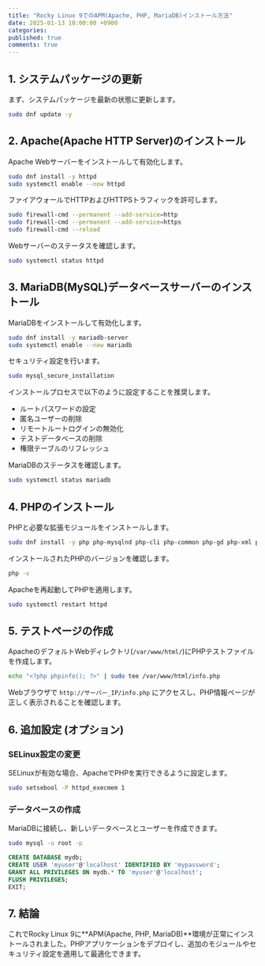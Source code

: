 ```yaml
---
title: "Rocky Linux 9でのAPM(Apache, PHP, MariaDB)インストール方法"
date: 2025-01-13 10:00:00 +0900
categories:
published: true
comments: true
---
```


## 1. システムパッケージの更新
まず、システムパッケージを最新の状態に更新します。

```sh
sudo dnf update -y
```

## 2. Apache(Apache HTTP Server)のインストール
Apache Webサーバーをインストールして有効化します。

```sh
sudo dnf install -y httpd
sudo systemctl enable --now httpd
```

ファイアウォールでHTTPおよびHTTPSトラフィックを許可します。

```sh
sudo firewall-cmd --permanent --add-service=http
sudo firewall-cmd --permanent --add-service=https
sudo firewall-cmd --reload
```

Webサーバーのステータスを確認します。

```sh
sudo systemctl status httpd
```

## 3. MariaDB(MySQL)データベースサーバーのインストール
MariaDBをインストールして有効化します。

```sh
sudo dnf install -y mariadb-server
sudo systemctl enable --now mariadb
```

セキュリティ設定を行います。

```sh
sudo mysql_secure_installation
```

インストールプロセスで以下のように設定することを推奨します。
- ルートパスワードの設定
- 匿名ユーザーの削除
- リモートルートログインの無効化
- テストデータベースの削除
- 権限テーブルのリフレッシュ

MariaDBのステータスを確認します。

```sh
sudo systemctl status mariadb
```

## 4. PHPのインストール
PHPと必要な拡張モジュールをインストールします。

```sh
sudo dnf install -y php php-mysqlnd php-cli php-common php-gd php-xml php-mbstring
```

インストールされたPHPのバージョンを確認します。

```sh
php -v
```

Apacheを再起動してPHPを適用します。

```sh
sudo systemctl restart httpd
```

## 5. テストページの作成
ApacheのデフォルトWebディレクトリ(`/var/www/html/`)にPHPテストファイルを作成します。

```sh
echo "<?php phpinfo(); ?>" | sudo tee /var/www/html/info.php
```

Webブラウザで `http://サーバー_IP/info.php` にアクセスし、PHP情報ページが正しく表示されることを確認します。

## 6. 追加設定 (オプション)
### SELinux設定の変更
SELinuxが有効な場合、ApacheでPHPを実行できるように設定します。

```sh
sudo setsebool -P httpd_execmem 1
```

### データベースの作成
MariaDBに接続し、新しいデータベースとユーザーを作成できます。

```sh
sudo mysql -u root -p
```

```sql
CREATE DATABASE mydb;
CREATE USER 'myuser'@'localhost' IDENTIFIED BY 'mypassword';
GRANT ALL PRIVILEGES ON mydb.* TO 'myuser'@'localhost';
FLUSH PRIVILEGES;
EXIT;
```

## 7. 結論
これでRocky Linux 9に**APM(Apache, PHP, MariaDB)**環境が正常にインストールされました。PHPアプリケーションをデプロイし、追加のモジュールやセキュリティ設定を適用して最適化できます。

